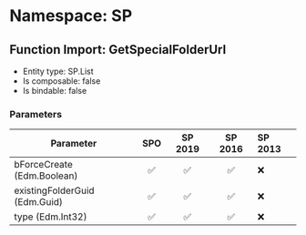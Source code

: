 # Namespace: SP

## Function Import: GetSpecialFolderUrl

- Entity type: SP.List
- Is composable: false
- Is bindable: false

### Parameters

Parameter | SPO | SP 2019 | SP 2016 | SP 2013
----------|:---:|:-------:|:-------:|:-------
bForceCreate (Edm.Boolean) | ✅ | ✅ | ✅ | ❌
existingFolderGuid (Edm.Guid) | ✅ | ✅ | ✅ | ❌
type (Edm.Int32) | ✅ | ✅ | ✅ | ❌